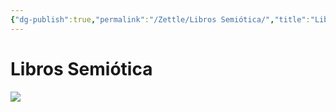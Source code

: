 ```yaml
---
{"dg-publish":true,"permalink":"/Zettle/Libros Semiótica/","title":"Libros Semiótica","tags":["Referencia",""],"created":"2023-05-02T10:54:05.714-05:00","updated":"2023-09-08T19:36:13.951-05:00"}
---
```



# Libros Semiótica

![](https://i.imgur.com/R9ARO0Z.jpg)
